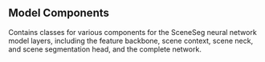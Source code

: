 ## Model Components

Contains classes for various components for the SceneSeg neural network model layers, including the feature backbone, scene context, scene neck, and scene segmentation head, and the complete network.